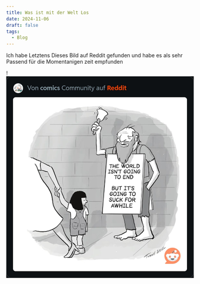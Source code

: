 ```yaml
---
title: Was ist mit der Welt Los
date: 2024-11-06
draft: false
tags:
  - Blog
---
```

Ich habe Letztens Dieses Bild auf Reddit gefunden und habe es als sehr Passend für die Momentanigen zeit empfunden

!![Image Description](/images/IMG_2948%201-1.png)
